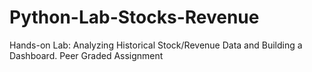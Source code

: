 # Python-Lab-Stocks-Revenue

Hands-on Lab: Analyzing Historical Stock/Revenue Data and Building a Dashboard.
Peer Graded Assignment

